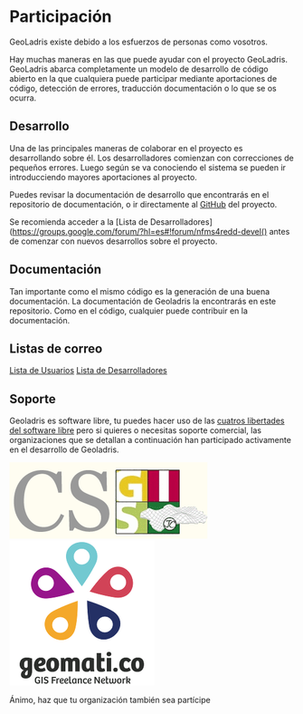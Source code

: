 # Participación

GeoLadris existe debido a los esfuerzos de personas como vosotros.

Hay muchas maneras en las que puede ayudar con el proyecto GeoLadris. GeoLadris abarca completamente un modelo de desarrollo de código abierto en la que cualquiera puede participar mediante aportaciones de código, detección de errores, traducción documentación o lo que se os ocurra.

## Desarrollo
Una de las principales maneras de colaborar en el proyecto es desarrollando sobre él. Los desarrolladores comienzan con correcciones de pequeños errores. Luego según se va conociendo el sistema se pueden ir introducciendo mayores aportaciones al proyecto.

Puedes revisar la documentación de desarrollo que encontrarás en el repositorio de documentación, o ir directamente al [GitHub](https://github.com/geoladris) del proyecto.

Se recomienda acceder a la [Lista de Desarrolladores](https://groups.google.com/forum/?hl=es#!forum/nfms4redd-devel() antes de comenzar con nuevos desarrollos sobre el proyecto.

## Documentación
Tan importante como el mismo código es la generación de una buena documentación. La documentación de Geoladris la encontrarás en este repositorio. Como en el código, cualquier puede contribuir en la documentación.

## Listas de correo
[Lista de Usuarios](https://groups.google.com/forum/?hl=es#!forum/nfms4redd-usuarios)
[Lista de Desarrolladores](https://groups.google.com/forum/?hl=es#!forum/nfms4redd-devel)

## Soporte
Geoladris es software libre, tu puedes hacer uso de las [cuatros libertades del software libre](https://es.wikipedia.org/wiki/Definici%C3%B3n_de_Software_Libre) pero si quieres o necesitas soporte comercial, las organizaciones que se detallan a continuación han participado activamente en el desarrollo de Geoladris.

[![CSGIS](../_images/logo_CSGIS.png "CSGIS")](http://www.csgis.de/)
[![geomati.co](../_images/logo_geomatico.png "geomati.co")](http://geomati.co)

Ánimo, haz que tu organización también sea partícipe